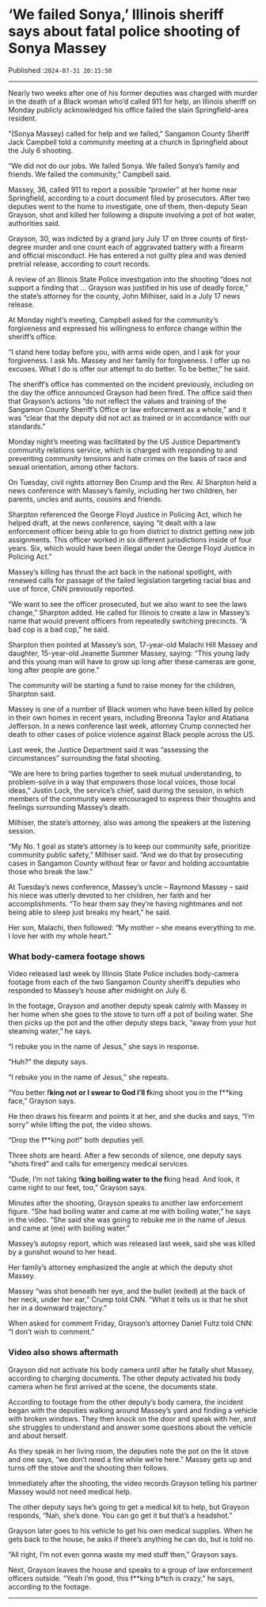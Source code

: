 # ‘We failed Sonya,’ Illinois sheriff says about fatal police shooting of Sonya Massey

Published :`2024-07-31 20:15:50`

---

Nearly two weeks after one of his former deputies was charged with murder in the death of a Black woman who’d called 911 for help, an Illinois sheriff on Monday publicly acknowledged his office failed the slain Springfield-area resident.

“(Sonya Massey) called for help and we failed,” Sangamon County Sheriff Jack Campbell told a community meeting at a church in Springfield about the July 6 shooting.

“We did not do our jobs. We failed Sonya. We failed Sonya’s family and friends. We failed the community,” Campbell said.

Massey, 36, called 911 to report a possible “prowler” at her home near Springfield, according to a court document filed by prosecutors. After two deputies went to the home to investigate, one of them, then-deputy Sean Grayson, shot and killed her following a dispute involving a pot of hot water, authorities said.

Grayson, 30, was indicted by a grand jury July 17 on three counts of first-degree murder and one count each of aggravated battery with a firearm and official misconduct. He has entered a not guilty plea and was denied pretrial release, according to court records.

A review of an Illinois State Police investigation into the shooting “does not support a finding that … Grayson was justified in his use of deadly force,” the state’s attorney for the county, John Milhiser, said in a July 17 news release.

At Monday night’s meeting, Campbell asked for the community’s forgiveness and expressed his willingness to enforce change within the sheriff’s office.

“I stand here today before you, with arms wide open, and I ask for your forgiveness. I ask Ms. Massey and her family for forgiveness. I offer up no excuses. What I do is offer our attempt to do better. To be better,” he said.

The sheriff’s office has commented on the incident previously, including on the day the office announced Grayson had been fired. The office said then that Grayson’s actions “do not reflect the values and training of the Sangamon County Sheriff’s Office or law enforcement as a whole,” and it was “clear that the deputy did not act as trained or in accordance with our standards.”

Monday night’s meeting was facilitated by the US Justice Department’s community relations service, which is charged with responding to and preventing community tensions and hate crimes on the basis of race and sexual orientation, among other factors.

On Tuesday, civil rights attorney Ben Crump and the Rev. Al Sharpton held a news conference with Massey’s family, including her two children, her parents, uncles and aunts, cousins and friends.

Sharpton referenced the George Floyd Justice in Policing Act, which he helped draft, at the news conference, saying “it dealt with a law enforcement officer being able to go from district to district getting new job assignments. This officer worked in six different jurisdictions inside of four years. Six, which would have been illegal under the George Floyd Justice in Policing Act.”

Massey’s killing has thrust the act back in the national spotlight, with renewed calls for passage of the failed legislation targeting racial bias and use of force, CNN previously reported.

“We want to see the officer prosecuted, but we also want to see the laws change,” Sharpton added. He called for Illinois to create a law in Massey’s name that would prevent  officers from repeatedly switching precincts. “A bad cop is a bad cop,” he said.

Sharpton then pointed at Massey’s son, 17-year-old Malachi Hill Massey and daughter, 15-year-old Jeanette Summer Massey, saying: “This young lady and this young man will have to grow up long after these cameras are gone, long after people are gone.”

The community will be starting a fund to raise money for the children, Sharpton said.

Massey is one of a number of Black women who have been killed by police in their own homes in recent years, including Breonna Taylor and Atatiana Jefferson. In a news conference last week, attorney Crump connected her death to other cases of police violence against Black people across the US.

Last week, the Justice Department said it was “assessing the circumstances” surrounding the fatal shooting.

“We are here to bring parties together to seek mutual understanding, to problem-solve in a way that empowers those local voices, those local ideas,” Justin Lock, the service’s chief, said during the session, in which members of the community were encouraged to express their thoughts and feelings surrounding Massey’s death.

Milhiser, the state’s attorney, also was among the speakers at the listening session.

“My No. 1 goal as state’s attorney is to keep our community safe, prioritize community public safety,” Milhiser said. “And we do that by prosecuting cases in Sangamon County without fear or favor and holding accountable those who break the law.”

At Tuesday’s news conference, Massey’s uncle – Raymond Massey – said his niece was utterly devoted to her children, her faith and her accomplishments. “To hear them say they’re having nightmares and not being able to sleep just breaks my heart,” he said.

Her son, Malachi, then followed: “My mother – she means everything to me. I love her with my whole heart.”

### What body-camera footage shows

Video released last week by Illinois State Police includes body-camera footage from each of the two Sangamon County sheriff’s deputies who responded to Massey’s house after midnight on July 6.

In the footage, Grayson and another deputy speak calmly with Massey in her home when she goes to the stove to turn off a pot of boiling water. She then picks up the pot and the other deputy steps back, “away from your hot steaming water,” he says.

“I rebuke you in the name of Jesus,” she says in response.

“Huh?” the deputy says.

“I rebuke you in the name of Jesus,” she repeats.

“You better f**king not or I swear to God I’ll f**king shoot you in the f**king face,” Grayson says.

He then draws his firearm and points it at her, and she ducks and says, “I’m sorry” while lifting the pot, the video shows.

“Drop the f**king pot!” both deputies yell.

Three shots are heard. After a few seconds of silence, one deputy says “shots fired” and calls for emergency medical services.

“Dude, I’m not taking f**king boiling water to the f**king head. And look, it came right to our feet, too,” Grayson says.

Minutes after the shooting, Grayson speaks to another law enforcement figure. “She had boiling water and came at me with boiling water,” he says in the video. “She said she was going to rebuke me in the name of Jesus and came at (me) with boiling water.”

Massey’s autopsy report, which was released last week, said she was killed by a gunshot wound to her head.

Her family’s attorney emphasized the angle at which the deputy shot Massey.

Massey “was shot beneath her eye, and the bullet (exited) at the back of her neck, under her ear,” Crump told CNN. “What it tells us is that he shot her in a downward trajectory.”

When asked for comment Friday, Grayson’s attorney Daniel Fultz told CNN: “I don’t wish to comment.”

### Video also shows aftermath

Grayson did not activate his body camera until after he fatally shot Massey, according to charging documents. The other deputy activated his body camera when he first arrived at the scene, the documents state.

According to footage from the other deputy’s body camera, the incident began with the deputies walking around Massey’s yard and finding a vehicle with broken windows. They then knock on the door and speak with her, and she struggles to understand and answer some questions about the vehicle and about herself.

As they speak in her living room, the deputies note the pot on the lit stove and one says, “we don’t need a fire while we’re here.” Massey gets up and turns off the stove and the shooting then follows.

Immediately after the shooting, the video records Grayson telling his partner Massey would not need medical help.

The other deputy says he’s going to get a medical kit to help, but Grayson responds, “Nah, she’s done. You can go get it but that’s a headshot.”

Grayson later goes to his vehicle to get his own medical supplies. When he gets back to the house, he asks if there’s anything he can do, but is told no.

“All right, I’m not even gonna waste my med stuff then,” Grayson says.

Next, Grayson leaves the house and speaks to a group of law enforcement officers outside. “Yeah I’m good, this f**king b*tch is crazy,” he says, according to the footage.

---

